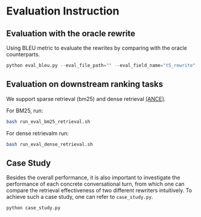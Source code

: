 # Evaluation Instruction

## Evaluation with the oracle rewrite
Using BLEU metric to evaluate the rewrites by comparing with the oracle counterparts.
```python
python eval_bleu.py --eval_file_path="" --eval_field_name="t5_rewrite"
```


## Evaluation on downstream ranking tasks
We support sparse retrieval (bm25) and dense retrieval [(ANCE)](https://github.com/microsoft/ANCE).

For BM25, run:
```bash
bash run_eval_bm25_retrieval.sh
```

For dense retrievalm run:
```bash
bash run_eval_dense_retrieval.sh
```


## Case Study
Besides the overall performance, it is also important to investigate the performance of each concrete conversational turn, from which one can compare the retrieval effectiveness of two different rewriters intuitively.
To achieve such a case study, one can refer to `case_study.py`.
```python
python case_study.py
```